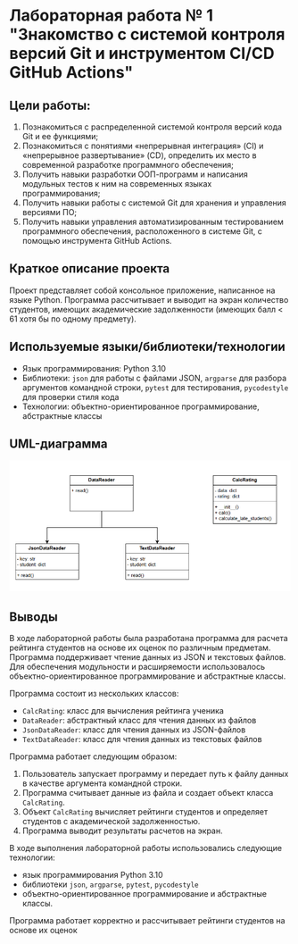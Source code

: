 # Лабораторная работа № 1 "Знакомство с системой контроля версий Git и инструментом CI/CD GitHub Actions"

## Цели работы:

1. Познакомиться c распределенной системой контроля версий кода Git и ее функциями;
2. Познакомиться с понятиями «непрерывная интеграция» (CI) и «непрерывное развертывание»
   (CD), определить их место в современной разработке программного обеспечения;
3. Получить навыки разработки ООП-программ и написания модульных тестов к ним на
   современных языках программирования;
4. Получить навыки работы с системой Git для хранения и управления версиями ПО;
5. Получить навыки управления автоматизированным тестированием программного обеспечения,
   расположенного в системе Git, с помощью инструмента GitHub Actions.

## Краткое описание проекта

Проект представляет собой консольное приложение, написанное на языке Python. Программа рассчитывает и выводит на экран количество студентов, имеющих академические задолженности (имеющих балл < 61 хотя бы по одному предмету).

## Используемые языки/библиотеки/технологии

- Язык программирования: Python 3.10
- Библиотеки: `json` для работы с файлами JSON, `argparse` для разбора аргументов командной строки, `pytest` для тестирования, `pycodestyle` для проверки стиля кода
- Технологии: объектно-ориентированное программирование, абстрактные классы

## UML-диаграмма

![Class Diagram](data/uml_laba_1.png)

## Выводы

В ходе лабораторной работы была разработана программа для расчета рейтинга студентов на основе их оценок по различным предметам. Программа поддерживает чтение данных из JSON и текстовых файлов. Для обеспечения модульности и расширяемости использовалось объектно-ориентированное программирование и абстрактные классы.

Программа состоит из нескольких классов:

- `CalcRating`: класс для вычисления рейтинга ученика
- `DataReader`: абстрактный класс для чтения данных из файлов
- `JsonDataReader`: класс для чтения данных из JSON-файлов
- `TextDataReader`: класс для чтения данных из текстовых файлов

Программа работает следующим образом:

1.  Пользователь запускает программу и передает путь к файлу данных в качестве аргумента командной строки.
2.  Программа считывает данные из файла и создает объект класса `CalcRating`.
3.  Объект `CalcRating` вычисляет рейтинги студентов и определяет студентов с академической задолженностью.
4.  Программа выводит результаты расчетов на экран.

В ходе выполнения лабораторной работы использовались следующие технологии:

- язык программирования Python 3.10
- библиотеки `json`, `argparse`, `pytest`, `pycodestyle`
- объектно-ориентированное программирование и абстрактные классы.

Программа работает корректно и рассчитывает рейтинги студентов на основе их оценок
